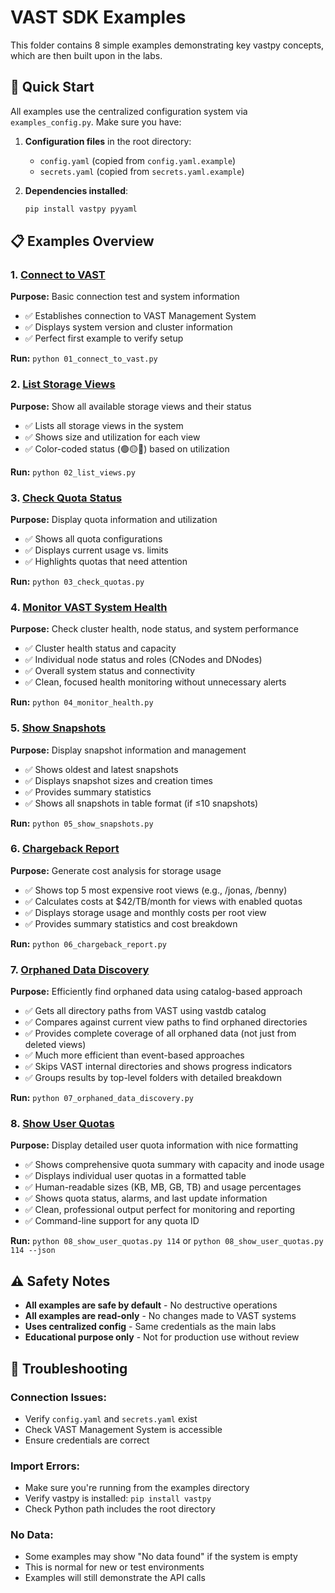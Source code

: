 # VAST SDK Examples

This folder contains 8 simple examples demonstrating key vastpy concepts, which are then built upon in the labs.

## 🚀 Quick Start

All examples use the centralized configuration system via `examples_config.py`. Make sure you have:

1. **Configuration files** in the root directory:
   - `config.yaml` (copied from `config.yaml.example`)
   - `secrets.yaml` (copied from `secrets.yaml.example`)

2. **Dependencies installed**:
   ```bash
   pip install vastpy pyyaml
   ```

## 📋 Examples Overview

### 1. [Connect to VAST](01_connect_to_vast.py)
**Purpose:** Basic connection test and system information
- ✅ Establishes connection to VAST Management System
- ✅ Displays system version and cluster information
- ✅ Perfect first example to verify setup

**Run:** `python 01_connect_to_vast.py`

### 2. [List Storage Views](02_list_views.py)
**Purpose:** Show all available storage views and their status
- ✅ Lists all storage views in the system
- ✅ Shows size and utilization for each view
- ✅ Color-coded status (🟢🟡🔴) based on utilization

**Run:** `python 02_list_views.py`

### 3. [Check Quota Status](03_check_quotas.py)
**Purpose:** Display quota information and utilization
- ✅ Shows all quota configurations
- ✅ Displays current usage vs. limits
- ✅ Highlights quotas that need attention

**Run:** `python 03_check_quotas.py`

### 4. [Monitor VAST System Health](04_monitor_health.py)
**Purpose:** Check cluster health, node status, and system performance
- ✅ Cluster health status and capacity
- ✅ Individual node status and roles (CNodes and DNodes)
- ✅ Overall system status and connectivity
- ✅ Clean, focused health monitoring without unnecessary alerts

**Run:** `python 04_monitor_health.py`

### 5. [Show Snapshots](05_show_snapshots.py)
**Purpose:** Display snapshot information and management
- ✅ Shows oldest and latest snapshots
- ✅ Displays snapshot sizes and creation times
- ✅ Provides summary statistics
- ✅ Shows all snapshots in table format (if ≤10 snapshots)

**Run:** `python 05_show_snapshots.py`

### 6. [Chargeback Report](06_chargeback_report.py)
**Purpose:** Generate cost analysis for storage usage
- ✅ Shows top 5 most expensive root views (e.g., /jonas, /benny)
- ✅ Calculates costs at $42/TB/month for views with enabled quotas
- ✅ Displays storage usage and monthly costs per root view
- ✅ Provides summary statistics and cost breakdown

**Run:** `python 06_chargeback_report.py`

### 7. [Orphaned Data Discovery](07_orphaned_data_discovery.py)
**Purpose:** Efficiently find orphaned data using catalog-based approach
- ✅ Gets all directory paths from VAST using vastdb catalog
- ✅ Compares against current view paths to find orphaned directories
- ✅ Provides complete coverage of all orphaned data (not just from deleted views)
- ✅ Much more efficient than event-based approaches
- ✅ Skips VAST internal directories and shows progress indicators
- ✅ Groups results by top-level folders with detailed breakdown

**Run:** `python 07_orphaned_data_discovery.py`

### 8. [Show User Quotas](08_show_user_quotas.py)
**Purpose:** Display detailed user quota information with nice formatting
- ✅ Shows comprehensive quota summary with capacity and inode usage
- ✅ Displays individual user quotas in a formatted table
- ✅ Human-readable sizes (KB, MB, GB, TB) and usage percentages
- ✅ Shows quota status, alarms, and last update information
- ✅ Clean, professional output perfect for monitoring and reporting
- ✅ Command-line support for any quota ID

**Run:** `python 08_show_user_quotas.py 114` or `python 08_show_user_quotas.py 114 --json`

## ⚠️ Safety Notes

- **All examples are safe by default** - No destructive operations
- **All examples are read-only** - No changes made to VAST systems
- **Uses centralized config** - Same credentials as the main labs
- **Educational purpose only** - Not for production use without review

## 🔧 Troubleshooting

### **Connection Issues:**
- Verify `config.yaml` and `secrets.yaml` exist
- Check VAST Management System is accessible
- Ensure credentials are correct

### **Import Errors:**
- Make sure you're running from the examples directory
- Verify vastpy is installed: `pip install vastpy`
- Check Python path includes the root directory

### **No Data:**
- Some examples may show "No data found" if the system is empty
- This is normal for new or test environments
- Examples will still demonstrate the API calls
